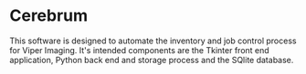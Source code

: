# Cerebrum
This software is designed to automate the inventory and job control process for Viper Imaging. It's intended components are the Tkinter front end application, Python back end and storage process and the SQlite database.